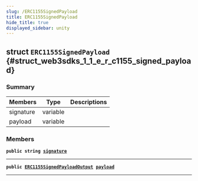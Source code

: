```yaml
---
slug: /ERC1155SignedPayload
title: ERC1155SignedPayload
hide_title: true
displayed_sidebar: unity
---
```


## struct `ERC1155SignedPayload` {#struct_web3sdks_1_1_e_r_c1155_signed_payload}

### Summary

| Members   | Type     | Descriptions |
| --------- | -------- | ------------ |
| signature | variable |              |
| payload   | variable |              |

### Members

**`public string `[`signature`](#struct_web3sdks_1_1_e_r_c1155_signed_payload_1acc152f2a3fc4ef5a635b2fc801ba0977)**

---

**`public `[`ERC1155SignedPayloadOutput`](docs/unity/ERC1155SignedPayloadOutput.md#struct_web3sdks_1_1_e_r_c1155_signed_payload_output)` `[`payload`](#struct_web3sdks_1_1_e_r_c1155_signed_payload_1ae19c326f907a3d7ca0bfa583b359e081)**

---
